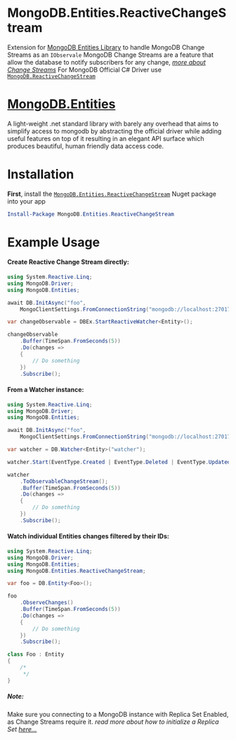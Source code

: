 # MongoDB.Entities.ReactiveChangeStream
Extension for [MongoDB Entities Library](https://www.nuget.org/packages/MongoDB.Entities) to handle MongoDB Change Streams as an `IObservale` 
MongoDB Change Streams are a feature that allow the database to notify subscribers for any change, [*more about Change Streams*](https://www.mongodb.com/docs/manual/changeStreams/)
For MongoDB Official C# Driver use [`MongoDB.ReactiveChangeStream`](https://www.nuget.org/packages/MongoDB.ReactiveChangeStream) 

# [MongoDB.Entities](https://mongodb-entities.com/)
A light-weight .net standard library with barely any overhead that aims to simplify access to mongodb by abstracting the official driver while adding useful features on top of it resulting in an elegant API surface which produces beautiful, human friendly data access code.

# Installation
**First**, install the [`MongoDB.Entities.ReactiveChangeStream`](https://www.nuget.org/packages/MongoDB.Entities.ReactiveChangeStream) Nuget package into your app
```powershell
Install-Package MongoDB.Entities.ReactiveChangeStream
```

# Example Usage
#### Create Reactive Change Stream directly:
```csharp
using System.Reactive.Linq;
using MongoDB.Driver;
using MongoDB.Entities;

await DB.InitAsync("foo", 
    MongoClientSettings.FromConnectionString("mongodb://localhost:27017/foo?replicaSet=rs0"));

var changeObservable = DBEx.StartReactiveWatcher<Entity>();

changeObservable
    .Buffer(TimeSpan.FromSeconds(5))
    .Do(changes =>
    {
        // Do something
    })
    .Subscribe();
```

#### From a Watcher instance:
```csharp
using System.Reactive.Linq;
using MongoDB.Driver;
using MongoDB.Entities;

await DB.InitAsync("foo", 
    MongoClientSettings.FromConnectionString("mongodb://localhost:27017/foo?replicaSet=rs0"));

var watcher = DB.Watcher<Entity>("watcher");

watcher.Start(EventType.Created | EventType.Deleted | EventType.Updated);

watcher
    .ToObservableChangeStream();
    .Buffer(TimeSpan.FromSeconds(5))
    .Do(changes =>
    {
        // Do something
    })
    .Subscribe();
```

#### Watch individual Entities changes filtered by their IDs:
```csharp
using System.Reactive.Linq;
using MongoDB.Driver;
using MongoDB.Entities;
using MongoDB.Entities.ReactiveChangeStream;

var foo = DB.Entity<Foo>();

foo
    .ObserveChanges()
    .Buffer(TimeSpan.FromSeconds(5))
    .Do(changes =>
    {
        // Do something
    })
    .Subscribe();
```

```csharp
class Foo : Entity
{
    /*
     */
}
```
##### Note:
Make sure you connecting to a MongoDB instance with Replica Set Enabled, as Change Streams require it.
*read more about how to initialize a Replica Set [here...](https://www.mongodb.com/docs/manual/tutorial/convert-standalone-to-replica-set/)*

